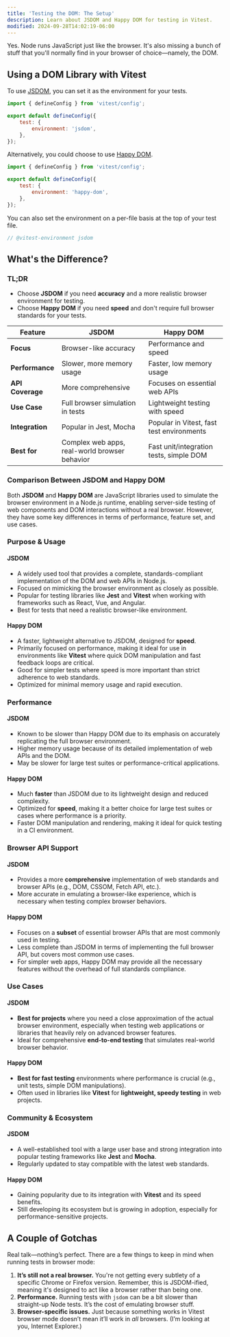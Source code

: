 ```yaml
---
title: 'Testing the DOM: The Setup'
description: Learn about JSDOM and Happy DOM for testing in Vitest.
modified: 2024-09-28T14:02:19-06:00
---
```


Yes. Node runs JavaScript just like the browser. It's also missing a bunch of stuff that you'll normally find in your browser of choice—namely, the DOM.

## Using a DOM Library with Vitest

To use [JSDOM](https://www.npmjs.com/package/jsdom), you can set it as the environment for your tests.

```js
import { defineConfig } from 'vitest/config';

export default defineConfig({
	test: {
		environment: 'jsdom',
	},
});
```

Alternatively, you could choose to use [Happy DOM](https://www.npmjs.com/package/happy-dom).

```js
import { defineConfig } from 'vitest/config';

export default defineConfig({
	test: {
		environment: 'happy-dom',
	},
});
```

You can also set the environment on a per-file basis at the top of your test file.

```js
// @vitest-environment jsdom
```

## What's the Difference?

### TL;DR

- Choose **JSDOM** if you need **accuracy** and a more realistic browser environment for testing.
- Choose **Happy DOM** if you need **speed** and don't require full browser standards for your tests.

| Feature          | **JSDOM**                                     | **Happy DOM**                             |
| ---------------- | --------------------------------------------- | ----------------------------------------- |
| **Focus**        | Browser-like accuracy                         | Performance and speed                     |
| **Performance**  | Slower, more memory usage                     | Faster, low memory usage                  |
| **API Coverage** | More comprehensive                            | Focuses on essential web APIs             |
| **Use Case**     | Full browser simulation in tests              | Lightweight testing with speed            |
| **Integration**  | Popular in Jest, Mocha                        | Popular in Vitest, fast test environments |
| **Best for**     | Complex web apps, real-world browser behavior | Fast unit/integration tests, simple DOM   |

### Comparison Between **JSDOM** and **Happy DOM**

Both **JSDOM** and **Happy DOM** are JavaScript libraries used to simulate the browser environment in a Node.js runtime, enabling server-side testing of web components and DOM interactions without a real browser. However, they have some key differences in terms of performance, feature set, and use cases.

### Purpose & Usage

#### JSDOM

- A widely used tool that provides a complete, standards-compliant implementation of the DOM and web APIs in Node.js.
- Focused on mimicking the browser environment as closely as possible.
- Popular for testing libraries like **Jest** and **Vitest** when working with frameworks such as React, Vue, and Angular.
- Best for tests that need a realistic browser-like environment.

#### Happy DOM

- A faster, lightweight alternative to JSDOM, designed for **speed**.
- Primarily focused on performance, making it ideal for use in environments like **Vitest** where quick DOM manipulation and fast feedback loops are critical.
- Good for simpler tests where speed is more important than strict adherence to web standards.
- Optimized for minimal memory usage and rapid execution.

### Performance

#### JSDOM

- Known to be slower than Happy DOM due to its emphasis on accurately replicating the full browser environment.
- Higher memory usage because of its detailed implementation of web APIs and the DOM.
- May be slower for large test suites or performance-critical applications.

#### Happy DOM

- Much **faster** than JSDOM due to its lightweight design and reduced complexity.
- Optimized for **speed**, making it a better choice for large test suites or cases where performance is a priority.
- Faster DOM manipulation and rendering, making it ideal for quick testing in a CI environment.

### Browser API Support

#### JSDOM

- Provides a more **comprehensive** implementation of web standards and browser APIs (e.g., DOM, CSSOM, Fetch API, etc.).
- More accurate in emulating a browser-like experience, which is necessary when testing complex browser behaviors.

#### Happy DOM

- Focuses on a **subset** of essential browser APIs that are most commonly used in testing.
- Less complete than JSDOM in terms of implementing the full browser API, but covers most common use cases.
- For simpler web apps, Happy DOM may provide all the necessary features without the overhead of full standards compliance.

### Use Cases

#### JSDOM

- **Best for projects** where you need a close approximation of the actual browser environment, especially when testing web applications or libraries that heavily rely on advanced browser features.
- Ideal for comprehensive **end-to-end testing** that simulates real-world browser behavior.

#### Happy DOM

- **Best for fast testing** environments where performance is crucial (e.g., unit tests, simple DOM manipulations).
- Often used in libraries like **Vitest** for **lightweight, speedy testing** in web projects.

### Community & Ecosystem

#### JSDOM

- A well-established tool with a large user base and strong integration into popular testing frameworks like **Jest** and **Mocha**.
- Regularly updated to stay compatible with the latest web standards.

#### Happy DOM

- Gaining popularity due to its integration with **Vitest** and its speed benefits.
- Still developing its ecosystem but is growing in adoption, especially for performance-sensitive projects.

## A Couple of Gotchas

Real talk—nothing’s perfect. There are a few things to keep in mind when running tests in browser mode:

1. **It’s still not a real browser.** You're not getting every subtlety of a specific Chrome or Firefox version. Remember, this is JSDOM-ified, meaning it's designed to act like a browser rather than being one.
2. **Performance.** Running tests with `jsdom` can be a bit slower than straight-up Node tests. It’s the cost of emulating browser stuff.
3. **Browser-specific issues.** Just because something works in Vitest browser mode doesn’t mean it’ll work in _all_ browsers. (I’m looking at you, Internet Explorer.)
